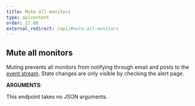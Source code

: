```yaml
---
title: Mute all monitors
type: apicontent
order: 27.08
external_redirect: /api/#mute-all-monitors
---
```


## Mute all monitors

Muting prevents all monitors from notifying through email and posts to the [event stream][1]. State changes are only visible by checking the alert page.

**ARGUMENTS**:

This endpoint takes no JSON arguments.

[1]: /events
